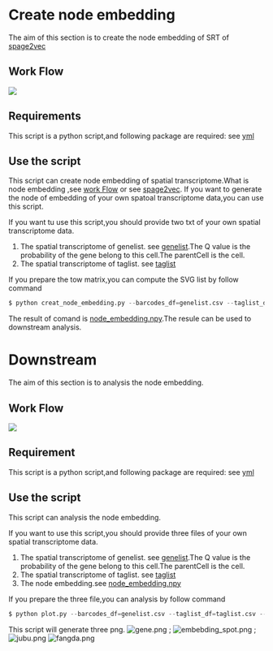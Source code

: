 # Create node embedding 

The aim of this section is to create the node embedding of SRT of [spage2vec](https://www.ncbi.nlm.nih.gov/pmc/articles/PMC7983892/)  



## Work Flow
![](https://github.com/yangfeizZZ/spage2vec/blob/main/image/pipeline_create_node_embedding.png)

## Requirements
This script is a python script,and following package are required: see [yml](https://github.com/yangfeizZZ/spage2vec/blob/main/spage2vec.yml)

## Use the script 
This script can create node embedding of spatial transcriptome.What is node embedding ,see [work Flow](https://github.com/yangfeizZZ/spage2vec/blob/main/image/pipeline_create_node_embedding.png) or see [spage2vec](https://www.ncbi.nlm.nih.gov/pmc/articles/PMC7983892/). If you want to generate the node of embedding of your own spatoal transcriptome data,you can use this script.

If you want tu use this script,you should provide two txt of your own spatial transcriptome data.

1. The spatial transcriptome of genelist. see [genelist](https://raw.githubusercontent.com/yangfeizZZ/spage2vec/main/example/genelist.csv).The Q value is the probability of the gene belong to this cell.The parentCell is the cell.
2. The spatial transcriptome of taglist. see  [taglist](https://github.com/yangfeizZZ/spage2vec/blob/main/example/taglist.csv)

If you prepare the tow matrix,you can compute the SVG list by follow command

```python
$ python creat_node_embedding.py --barcodes_df=genelist.csv --taglist_df=taglist.csv
```

The result of comand is [node_embedding.npy](https://github.com/yangfeizZZ/spark/blob/master/example/SVG.txt).The resule can be used to downstream analysis.

# Downstream

The aim of this section is to analysis the node embedding.

## Work Flow
![](https://github.com/yangfeizZZ/spage2vec/blob/main/image/pipeline_downstream_analysis.png)

## Requirement
This script is a python script,and following package are required: see [yml](https://github.com/yangfeizZZ/spage2vec/blob/main/spage2vec.yml)

## Use the script
This script can analysis the node embedding.

If you want to use this script,you should provide three files of your own spatial transcriptome data.

1. The spatial transcriptome of genelist. see [genelist](https://raw.githubusercontent.com/yangfeizZZ/spage2vec/main/example/genelist.csv).The Q value is the probability of the gene belong to this cell.The parentCell is the cell.
2. The spatial transcriptome of taglist. see  [taglist](https://github.com/yangfeizZZ/spage2vec/blob/main/example/taglist.csv)
3. The node embedding.see [node_embedding.npy](https://github.com/yangfeizZZ/spark/blob/master/example/SVG.txt)

If you prepare the three file,you can analysis by follow command

```python
$ python plot.py --barcodes_df=genelist.csv --taglist_df=taglist.csv --node_embedding=node_embedding.npy
```

This script will generate three png. 
![gene.png](https://github.com/yangfeizZZ/spage2vec/blob/main/example/gene.png) ;
![embebding_spot.png](https://github.com/yangfeizZZ/spage2vec/blob/main/example/embebding_right_spot.png) ;
![jubu.png](https://github.com/yangfeizZZ/spage2vec/blob/main/example/jubu.png)
![fangda.png](https://github.com/yangfeizZZ/spage2vec/blob/main/example/fangda.png)